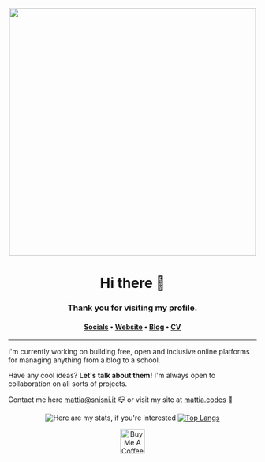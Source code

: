 <div align="center">
  <img width="500px" src="https://i.ibb.co/5FdnhrT/LOLLYPOP-BANNER-no-bg.png" />
 </div>

<div align="center">
  <h1> Hi there 👋 </h1>
  <h3> Thank you for visiting my profile. </h3>

  <h4>
    <a href="https://links.mattia.codes">Socials</a> •
    <a href="https://mattia.codes">Website</a> •
    <a href="https://blog.mattia.codes">Blog</a> •
    <a href="https://curriculum.mattia.codes/">CV</a> 
  </h4>
</div>

___

I'm currently working on building free, open and inclusive online platforms for managing anything from a blog to a school.

Have any cool ideas? **Let's talk about them!** I'm always open to collaboration on all sorts of projects.

Contact me here [mattia@snisni.it](mailto:mattia@snisni.it) 📪
or visit my site at [mattia.codes](https://mattia.codes) 🔗

<div align='center'>

![Here are my stats, if you're interested](https://github-readme-stats.vercel.app/api?username=sinisimattia) [![Top Langs](https://github-readme-stats.vercel.app/api/top-langs/?username=sinisimattia&layout=compact)](https://github.com/anuraghazra/github-readme-stats)

</div>

<div align="center">
  <a href="https://www.buymeacoffee.com/sinisimattia" target="_blank">
    <img src="https://cdn.buymeacoffee.com/buttons/v2/default-black.png" alt="Buy Me A Coffee" height="50px" width="auto" >
  </a>
</div>

<!--
**sinisimattia/sinisimattia** is a ✨ _special_ ✨ repository because its `README.md` (this file) appears on your GitHub profile.

Here are some ideas to get you started:

- 🔭 I’m currently working on ...
- 🌱 I’m currently learning ...
- 👯 I’m looking to collaborate on ...
- 🤔 I’m looking for help with ...
- 💬 Ask me about ...
- 📫 How to reach me: ...
- 😄 Pronouns: ...
- ⚡ Fun fact: ...
-->
